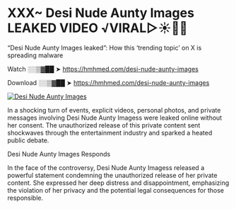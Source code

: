 # XXX~ Desi Nude Aunty Images LEAKED VIDEO ️√VIRAL▷☀️👄💥

“Desi Nude Aunty Images leaked”: How this ‘trending topic’ on X is spreading malware

Watch ░░▒▓██ ➤ https://hmhmed.com/desi-nude-aunty-images

Download ░░▒▓██ ➤ https://hmhmed.com/desi-nude-aunty-images

[![Desi Nude Aunty Images](https://i.imgur.com/dJHk4Zq.gif)](https://hmhmed.com/desi-nude-aunty-images)

In a shocking turn of events, explicit videos, personal photos, and private messages involving Desi Nude Aunty Imagess were leaked online without her consent. The unauthorized release of this private content sent shockwaves through the entertainment industry and sparked a heated public debate.

Desi Nude Aunty Images Responds

In the face of the controversy, Desi Nude Aunty Imagess released a powerful statement condemning the unauthorized release of her private content. She expressed her deep distress and disappointment, emphasizing the violation of her privacy and the potential legal consequences for those responsible.